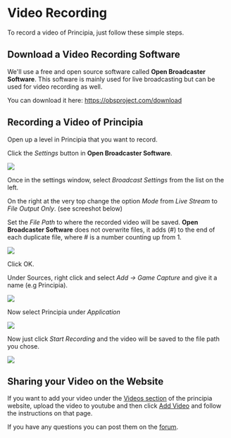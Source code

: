 # Video Recording
To record a video of Principia, just follow these simple steps.

## Download a Video Recording Software
We'll use a free and open source software called **Open Broadcaster Software**. This software is mainly used for live broadcasting but can be used for video recording as well.

You can download it here:
https://obsproject.com/download

## Recording a Video of Principia
Open up a level in Principia that you want to record.

Click the *Settings* button in **Open Broadcaster Software**.

![](https://i.imgur.com/HuTpQkJ.png)

Once in the settings window, select *Broadcast Settings* from the list on the left.

On the right at the very top change the option *Mode* from *Live Stream* to *File Output Only*. (see screeshot below)

Set the *File Path* to where the recorded video will be saved. **Open Broadcaster Software** does not overwrite files, it adds (#) to the end of each duplicate file, where # is a number counting up from 1.

![](https://i.imgur.com/frgE8ow.png)

Click OK.

Under Sources, right click and select *Add -> Game Capture* and give it a name (e.g Principia).

![](https://i.imgur.com/xw0HMsW.png)

Now select Principia under *Application*

![](https://i.imgur.com/8FHUPJD.png)

Now just click *Start Recording* and the video will be saved to the file path you chose.

![](https://i.imgur.com/K1sYMnR.png)

## Sharing your Video on the Website
If you want to add your video under the [Videos section](https://archive.principia-web.se/videos) of the principia website, upload the video to youtube and then click [Add Video](https://archive.principia-web.se/add-video) and follow the instructions on that page.

If you have any questions you can post them on the [forum](http://bithack.com/forum/).